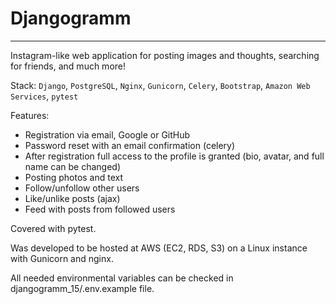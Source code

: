 # Djangogramm
___

Instagram-like web application for posting images and thoughts, searching for friends, and much more!

Stack: `Django`, `PostgreSQL`, `Nginx`, `Gunicorn`, `Celery`, `Bootstrap`, `Amazon Web Services`, `pytest`

Features:
- Registration via email, Google or GitHub
- Password reset with an email confirmation (celery)
- After registration full access to the profile is granted (bio, avatar, and full name can be changed)
- Posting photos and text
- Follow/unfollow other users 
- Like/unlike posts (ajax)
- Feed with posts from followed users 

Covered with pytest. 

Was developed to be hosted at AWS (EC2, RDS, S3) on a Linux instance with Gunicorn and nginx.

All needed environmental variables can be checked in djangogramm_15/.env.example file. 





